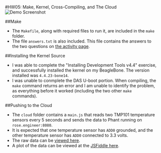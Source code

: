 #HW05: Make, Kernel, Cross-Compiling, and The Cloud
![Demo Screenshot](https://dl.dropboxusercontent.com/u/8521871/hosted/beaglebone/hw05/demo.png)

##Make
 - The `Makefile`, along with required files to run it, are included in the `make` folder.
 - The file `answers.txt` is also included.  This file contains the answers to the two questions on [the activity page](http://elinux.org/EBC_Exercise_15_make).

##Installing the Kernel Source
 - I was able to complete the "Installing Development Tools v4.4" exercise, and successfully installed the kernel on my BeagleBone.  The version installed was `4.4.23-bone14`.
 - I was unable to conmplete the DAS U-boot portion.  When compiling, the `make` command returns an error and I am unable to identify the problem, as everything before it worked (including the two other `make` commands).

##Pushing to the Cloud
 - The `cloud` folder contains a `main.js` that reads two TMP101 temperature sensors every 5 seconds and sends the data to Phant running on `rose.engineer:8080`.
 - It is expected that one temperature sensor has `ADD0` grounded, and the other temperature sensor has `ADD0` connected to 3.3 volts.
 - The raw data can be [viewed here](http://rose.engineer:8080/streams/28KO4mjOAGfMabmO0al2coLo4jm).
 - A plot of the data can be viewed at the [JSFiddle here](http://jsfiddle.net/pLa9ncwv/).
